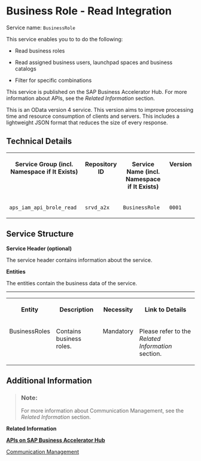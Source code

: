<!-- loioacf3f0f7c9ab426785024abbfbb68117 -->

# Business Role - Read Integration



Service name: `BusinessRole`

This service enables you to to do the following:

-   Read business roles

-   Read assigned business users, launchpad spaces and business catalogs

-   Filter for specific combinations


This service is published on the SAP Business Accelerator Hub. For more information about APIs, see the *Related Information* section.

This is an OData version 4 service. This version aims to improve processing time and resource consumption of clients and servers. This includes a lightweight JSON format that reduces the size of every response.



<a name="loioacf3f0f7c9ab426785024abbfbb68117__section_ozh_cvx_clb"/>

## Technical Details


<table>
<tr>
<th valign="top">

Service Group \(incl. Namespace if It Exists\)

</th>
<th valign="top">

Repository ID

</th>
<th valign="top">

Service Name \(incl. Namespace if It Exists\)

</th>
<th valign="top">

Version

</th>
</tr>
<tr>
<td valign="top">

`aps_iam_api_brole_read`

</td>
<td valign="top">

`srvd_a2x`

</td>
<td valign="top">

`BusinessRole`

</td>
<td valign="top">

`0001`

</td>
</tr>
</table>



<a name="loioacf3f0f7c9ab426785024abbfbb68117__section_ct2_xxx_clb"/>

## Service Structure

**Service Header \(optional\)**

The service header contains information about the service.

**Entities**

The entities contain the business data of the service.

****


<table>
<tr>
<th valign="top">

Entity

</th>
<th valign="top">

Description

</th>
<th valign="top">

Necessity

</th>
<th valign="top">

Link to Details

</th>
</tr>
<tr>
<td valign="top">

BusinessRoles

</td>
<td valign="top">

Contains business roles.

</td>
<td valign="top">

Mandatory

</td>
<td valign="top">

Please refer to the *Related Information* section.

</td>
</tr>
</table>



<a name="loioacf3f0f7c9ab426785024abbfbb68117__section_znk_jzx_clb"/>

## Additional Information

> ### Note:  
> For more information about Communication Management, see the *Related Information* section.

**Related Information**  


[**APIs on SAP Business Accelerator Hub**](https://help.sap.com/docs/SAP_S4HANA_CLOUD/0f69f8fb28ac4bf48d2b57b9637e81fa/1e60f14bdc224c2c975c8fa8bcfd7f3f.html?version=latest)

[Communication Management](../50-administration-and-ops/communication-management-2e84a10.md "The communication management apps allow you to integrate your system or solution with other systems to enable data exchange.")

